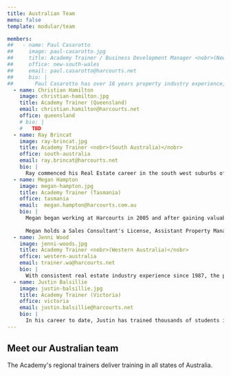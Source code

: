 ```yaml
---
title: Australian Team
menu: false
template: modular/team

members:
##   - name: Paul Casarotto
##     image: paul-casarotto.jpg
##     title: Academy Trainer / Business Development Manager <nobr>(New South Wales)</nobr>
##     office: new-south-wales
##     email: paul.casarotto@harcourts.net
##     bio: |
##       Paul Casarotto has over 18 years property industry experience, having been a residential and commercial Sales Agent, Business Owner and Sales Manager for a leading Sydney agency.  In addition, he has facilitated numerous auction courses and training seminars for several major franchise groups, leading independent agencies, and the REINSW.  Paul is a practicing Auctioneer and has conducted close to 4,000 property auctions and has also appeared on several national television shows, including ‘Location Location’.  Drawing on his huge experience within the real estate industry, Paul provides support and guidance to Business Owners with their business planning and training whilst also up-skilling new and experienced consultants.
  - name: Christian Hamilton
    image: christian-hamilton.jpg
    title: Academy Trainer (Queensland)
    email: christian.hamilton@harcourts.net
    office: queensland
    # bio: |
    #   TBD
  - name: Ray Brincat
    image: ray-brincat.jpg
    title: Academy Trainer <nobr>(South Australia)</nobr>
    office: south-australia
    email: ray.brincat@harcourts.net
    bio: |
      Ray commenced his Real Estate career in the south west suburbs of Adelaide in a leading independent agency. He progressed to an international franchise group becoming an experienced auction listing sales representative.  With over a decade of sales experience and as a Registered Land Agent (with the Diploma of Property (Real Estate)), registered auctioneer and qualified trainer with a Certificate IV in Training and Assessment, Ray spent almost 6 years at the Real Estate Institute of SA as the Institute’s sole Compliance Adviser.  Known for his attention to detail and intimate understanding of the real estate legislation he is determined to assist franchise owners, sales representatives, property managers and trainees.  Ray understands the “whole of agency” approach with property management being as important as the sales function.  The iconic Harcourts brand delivers huge benefits to the franchise network. Training and compliance mixed with a consistent, persistent and ethical approach is certainly a recipe for success for both our Harcourts people and our many valued clients. 
  - name: Megan Hampton
    image: megan-hampton.jpg
    title: Academy Trainer (Tasmania)
    office: tasmania
    email: 	megan.hampton@harcourts.com.au
    bio: |
      Megan began working at Harcourts in 2005 and after gaining valuable experience through the Harcourts systems and networks she started her own property management company in 2009.  After 6 successful years in business, she has returned to Harcourts to take up the role of Academy Trainer. Personal career highlights for Megan were being nominated for Australian Property Manager of the Year at the Real Estate Institute of Australia Awards in Darwin in 2012 and being a state finalist in two categories for the Telstra Business Women’s Awards in 2012.  
      
      Megan holds a Sales Consultant's License, Assistant Property Manager's Licence and has completed a Diploma in Property and is currently studying a Diploma in Leadership & Management. Megan also holds a Certificate IV in Workplace Training & Assessment and is a trainer for the Real Estate Institute of Tasmania.
  - name: Jenni Wood
    image: jenni-woods.jpg
    title: Academy Trainer <nobr>(Western Australia)</nobr>
    office: western-australia
    email: trainer.wa@harcourts.net
    bio: |
      With consistent real estate industry experience since 1987, the past 2 decades have had a focus on corporate support, leadership and training with specialist skills in the areas of property management, administration and real estate sales. As a Licensed Real Estate Agent and Industry Trainer & Assessor, my inclusive approach to training ensures candidates gain the very best possible experience where they can apply new and renewed skills to their daily practices to achieve greater success.
  - name: Justin Balsillie
    image: justin-balsillie.jpg
    title: Academy Trainer (Victoria)
    office: victoria
    email: justin.balsillie@harcourts.net
    bio: |
      In his career to date, Justin has trained thousands of students in a variety of real-estate courses. Prior to joining Harcourts in early 2015, Justin was already known in the sector through his work as Senior Trainer at the Real Estate Institute of Victoria (REIV), where he managed all staff and contract trainers. He believes success is achieved in a collaborative fashion through a lot of effort and dedication, and always ensuring you have the client’s best interests at heart. He understands the importance of prioritisation to ensure your professional goals enable you to achieve your personal goals. He is proud to be part of Harcourts and sees the culture at Harcourts being the strength of the organisation. Justin believes the difference lies in the willingness of Harcourts staff to assist each other for the good of the client. 
---
```


## Meet our Australian team

The Academy's regional trainers deliver training in all states of Australia.
